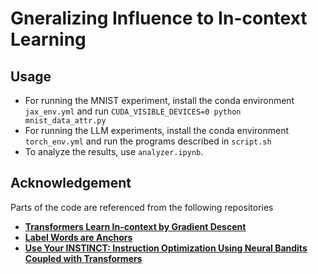 # Gneralizing Influence to In-context Learning

## Usage
- For running the MNIST experiment, install the conda environment `jax_env.yml` and run `CUDA_VISIBLE_DEVICES=0 python mnist_data_attr.py`
- For running the LLM experiments, install the conda environment `torch_env.yml` and run the programs described in `script.sh`
- To analyze the results, use `analyzer.ipynb`.

## Acknowledgement
Parts of the code are referenced from the following repositories
- [**Transformers Learn In-context by Gradient Descent**](https://github.com/google-research/self-organising-systems/tree/master/transformers_learn_icl_by_gd)
- [**Label Words are Anchors**](https://github.com/lancopku/label-words-are-anchors)
- [**Use Your INSTINCT: Instruction Optimization Using Neural Bandits Coupled with Transformers**](https://github.com/xqlin98/INSTINCT)